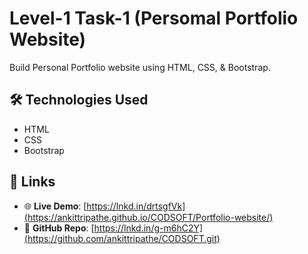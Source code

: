 # Level-1 Task-1 (Persomal Portfolio Website)
Build Personal Portfolio website using HTML, CSS, & Bootstrap.

## 🛠 Technologies Used
- HTML
- CSS
- Bootstrap

## 🔗 Links
- 🌐 **Live Demo**: [https://lnkd.in/drtsgfVk](https://ankittripathe.github.io/CODSOFT/Portfolio-website/)
- 📁 **GitHub Repo**: [https://lnkd.in/g-m6hC2Y](https://github.com/ankittripathe/CODSOFT.git)
